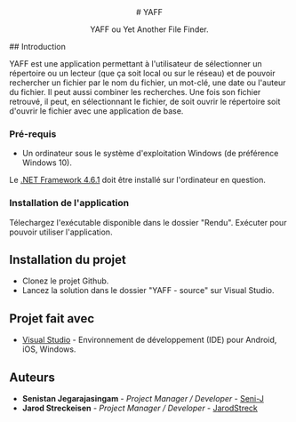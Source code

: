 <div align="center">
# YAFF

YAFF ou Yet Another File Finder.

</div>
## Introduction

YAFF est une application permettant à l'utilisateur de sélectionner un répertoire ou un lecteur (que ça soit local ou sur le réseau) et de pouvoir rechercher un fichier par le nom du fichier, un mot-clé, une date ou l'auteur du fichier. Il peut aussi combiner les recherches. Une fois son fichier retrouvé, il peut, en sélectionnant le fichier, de soit ouvrir le répertoire soit d'ouvrir le fichier avec une application de base.

### Pré-requis

- Un ordinateur sous le système d'exploitation Windows (de préférence Windows 10).

Le [.NET Framework 4.6.1](https://www.microsoft.com/fr-fr/download/details.aspx?id=49981) doit être installé sur l'ordinateur en question.

### Installation de l'application

Télechargez l'exécutable disponible dans le dossier "Rendu". Exécuter pour pouvoir utiliser l'application.

## Installation du projet

- Clonez le projet Github.
- Lancez la solution dans le dossier "YAFF - source" sur Visual Studio.

## Projet fait avec

* [Visual Studio](https://visualstudio.microsoft.com/fr/downloads/) - Environnement de développement (IDE) pour Android, iOS, Windows.


## Auteurs

* **Senistan Jegarajasingam** - *Project Manager / Developer* - [Seni-J](https://github.com/Seni-J)
* **Jarod Streckeisen** - *Project Manager / Developer* - [JarodStreck](https://github.com/JarodStreck)
